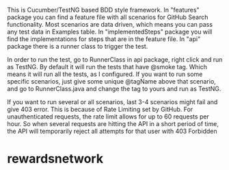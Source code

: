 This is Cucumber/TestNG based BDD style framework.
In "features" package you can find a feature file with all scenarios for GitHub Search functionality.
Most scenarios are data driven, which means you can pass any test data in Examples table. 
In "implementedSteps" package you will find the implementations for steps that are in the feature file.
In "api" package there is a runner class to trigger the test.

In order to run the test, go to RunnerClass in api package, right click and run as TestNG.
By default it will run the tests that have @smoke tag.
Which means it will run all the tests, as I configured. If you want to run some specific scenarios, just give some unique @tagName above that scenario, and go to RunnerClass.java and change the tag to yours and run as TestNG.

If you want to run several or all scenarios, last 3-4 scenarios might fail and give 403 error.
This is because of Rate Limiting set by GitHub.
For unauthenticated requests, the rate limit allows for up to 60 requests per hour. 
So when several requests are hitting the API in a short period of time, the API will temporarily reject all attempts for that user with 403 Forbidden






# rewardsnetwork

